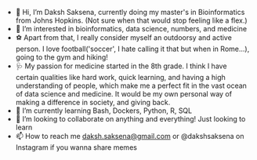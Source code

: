 - 👋 Hi, I’m Daksh Saksena, currently doing my master's in Bioinformatics from Johns Hopkins. (Not sure when that would stop feeling like a flex.)
- 👀 I’m interested in bioinformatics, data science, numbers, and medicine
- ⚽️ Apart from that, I really consider myself an outdoorsy and active person. I love football('soccer', I hate calling it that but when in Rome...), going to the gym and hiking!
- 🩺 My passion for medicine started in the 8th grade. I think I have certain qualities like hard work, quick learning, and having a high understanding of people, which make me a perfect fit in the vast ocean of data science and medicine. It would be my own personal way of making a difference in society, and giving back.
- 🌱 I’m currently learning Bash, Dockers, Python, R, SQL
- 💞️ I’m looking to collaborate on anything and everything! Just looking to learn
- 📫 How to reach me daksh.saksena@gmail.com or @dakshsaksena on Instagram if you wanna share memes

<!---
daksh212/daksh212 is a ✨ special ✨ repository because its `README.md` (this file) appears on your GitHub profile.
You can click the Preview link to take a look at your changes.
--->
